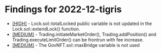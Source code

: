# Findings for 2022-12-tigris 

- [[HIGH]]([HIGH]-Lock.sol::totalLocked_public_variable_is_not_updated_in_the_Lock.sol::extendLock()_function./README.md) - Lock.sol::totalLocked public variable is not updated in the Lock.sol::extendLock() function.
- [[MEDIUM]]([MEDIUM]-Trading.initiateMarketOrder(),_Trading.addPosition()_and_Trading.executeLimitOrder()_can_be_frontrun_with_fee_increase./README.md) - Trading.initiateMarketOrder(), Trading.addPosition() and Trading.executeLimitOrder() can be frontrun with fee increase.
- [[MEDIUM]]([MEDIUM]-The_GovNFT.sol::maxBridge_variable_is_not_used/README.md) - The GovNFT.sol::maxBridge variable is not used
